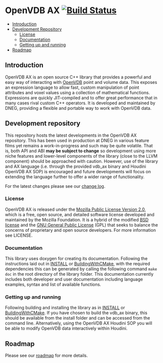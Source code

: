 # OpenVDB AX [![Build Status](https://travis-ci.com/dneg/openvdb_ax.svg?branch=master)](https://travis-ci.com/dneg/openvdb_ax)

* [Introduction](#introduction)
* [Development Repository](#development-repository)
	* [License](#license)
	* [Documentation](#documentation)
	* [Getting up and running](#getting-up-and-running)
* [Roadmap](#roadmap)


## Introduction

OpenVDB AX is an open source C++ library that provides a powerful and easy way of interacting with [OpenVDB](http://www.openvdb.org/) point and volume data. This exposes an expression language to allow fast, custom manipulation of point attributes and voxel values using a collection of mathematical functions. Expressions are quickly JIT-compiled and to offer great performance that in many cases rival custom C++ operators. It is developed and maintained by DNEG, providing a flexible and portable way to work with OpenVDB data.


## Development repository

This repository hosts the latest developments in the OpenVDB AX repository. This has been used in production at DNEG in various feature films yet remains a work-in-progress and such may be quite volatile. That is, both API and ABI **may be subject to change** so development using more niche features and lower-level components of the library (close to the LLVM component) should be approached with caution. However, use of the library and AX language (i.e. through the provided vdb_ax binary and Houdini OpenVDB AX SOP) is encouraged and future developments will focus on extending the language further to offer a wider range of functionality.

For the latest changes please see our [change log](openvdb_ax/CHANGES.md).


### License

OpenVDB AX is released under the [Mozilla Public License Version 2.0](https://www.mozilla.org/MPL/2.0/), which is a free, open source, and detailed software license developed and maintained by the Mozilla Foundation. It is a hybrid of the modified [BSD license](https://en.wikipedia.org/wiki/BSD_licenses#3-clause) and the [GNU General Public License](https://en.wikipedia.org/wiki/GNU_General_Public_License) (GPL) that seeks to balance the concerns of proprietary and open source developers. For more information see LICENSE.

### Documentation

This library uses doxygen for creating its documentation. Following the instructions laid out in [INSTALL](INSTALL.md) or [BuildingWithCMake](BuildingWithCMake.md), with the required dependencies this can be generated by calling the following command `make doc` in the root directory of the library folder. This documentation currently includes both developer and user documentation including language examples, syntax and list of available functions.


### Getting up and running

Following building and installing the library as in [INSTALL](INSTALL.md) or [BuildingWithCMake](BuildingWithCMake.md). If you have chosen to build the vdb_ax binary, this should be available from the install folder and can be accessed from the command line. Alternatively, using the OpenVDB AX Houdini SOP you will be able to modify OpenVDB data interactively within Houdini.


## Roadmap

Please see our [roadmap](ROADMAP.md) for more details.
